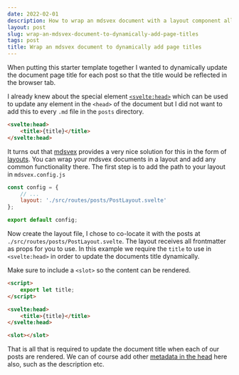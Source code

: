 ```yaml
---
date: 2022-02-01
description: How to wrap an mdsvex document with a layout component allowing you to do all manner of things.
layout: post
slug: wrap-an-mdsvex-document-to-dynamically-add-page-titles
tags: post
title: Wrap an mdsvex document to dynamically add page titles
---
```


When putting this starter template together I wanted to dynamically update the document page title for each post so that the title would be reflected in the browser tab.

I already knew about the special element [`<svelte:head>`](https://svelte.dev/tutorial/svelte-head) which can be used to update any element in the `<head>` of the document but I did not want to add this to every `.md` file in the `posts` directory.

```html
<svelte:head>
	<title>{title}</title>
</svelte:head>
```

It turns out that [mdsvex](https://mdsvex.pngwn.io/) provides a very nice solution for this in the form of [layouts](https://mdsvex.pngwn.io/docs#layouts). You can wrap your mdsvex documents in a layout and add any common functionality there. The first step is to add the path to your layout in `mdsvex.config.js`

```js
const config = {
	// ...
	layout: './src/routes/posts/PostLayout.svelte'
};

export default config;
```

Now create the layout file, I chose to co-locate it with the posts at `./src/routes/posts/PostLayout.svelte`. The layout receives all frontmatter as props for you to use. In this example we require the `title` to use in `<svelte:head>` in order to update the documents title dynamically.

Make sure to include a `<slot>` so the content can be rendered.

```html
<script>
	export let title;
</script>

<svelte:head>
	<title>{title}</title>
</svelte:head>

<slot></slot>
```

That is all that is required to update the document title when each of our posts are rendered. We can of course add other [metadata in the head](https://developer.mozilla.org/en-US/docs/Learn/HTML/Introduction_to_HTML/The_head_metadata_in_HTML) here also, such as the description etc.

